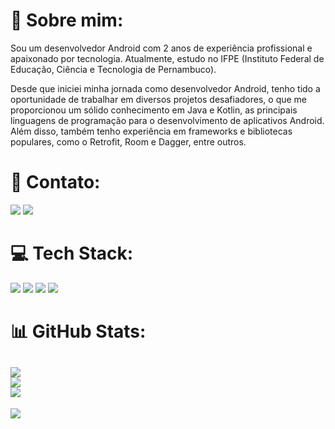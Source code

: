 # 💫 Sobre mim:
  
 Sou um desenvolvedor Android com 2 anos de experiência profissional e apaixonado por tecnologia. Atualmente, estudo no IFPE (Instituto Federal de Educação, Ciência e Tecnologia de Pernambuco).
 
 Desde que iniciei minha jornada como desenvolvedor Android, tenho tido a oportunidade de trabalhar em diversos projetos desafiadores, o que me proporcionou um sólido  conhecimento em Java e Kotlin, as principais linguagens de programação para o desenvolvimento de aplicativos Android. Além disso, também tenho experiência em frameworks e bibliotecas populares, como o Retrofit, Room e Dagger, entre outros.

# 📧 Contato:

<a href="mailto:danillomdsti@gmail.com"><img src="https://img.shields.io/badge/Gmail-D14836?style=for-the-badge&logo=gmail&logoColor=white"/><a/>
<a href="https://www.linkedin.com/in/danillo-santos-dev/"><img src="https://img.shields.io/badge/LinkedIn-0077B5?style=for-the-badge&logo=linkedin&logoColor=white"/><a/>


# 💻 Tech Stack:

<img src="https://img.shields.io/badge/Android-3DDC84?style=for-the-badge&logo=android&logoColor=white"/> <img src="https://img.shields.io/badge/Kotlin-0095D5?&style=for-the-badge&logo=kotlin&logoColor=white"/>
<img src="https://img.shields.io/badge/Android_Studio-3DDC84?style=for-the-badge&logo=android-studio&logoColor=white"/>
<img src="https://img.shields.io/badge/GitHub-100000?style=for-the-badge&logo=github&logoColor=white"/>

# 📊 GitHub Stats:
![](https://github-readme-stats.vercel.app/api?username=DanilloSantosTi&theme=default&hide_border=false&include_all_commits=true&count_private=true)<br/>
![](https://github-readme-streak-stats.herokuapp.com/?user=DanilloSantosTi&theme=default&hide_border=false)<br/>
![](https://github-readme-stats.vercel.app/api/top-langs/?username=DanilloSantosTi&theme=default&hide_border=false&include_all_commits=true&count_private=true&layout=compact)
---
[![](https://visitcount.itsvg.in/api?id=DanilloSantosTi&icon=0&color=0)](https://visitcount.itsvg.in)
